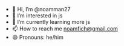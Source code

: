 - 👋 Hi, I’m @noamman27
- 👀 I’m interested in js
- 🌱 I’m currently learning more js
- 📫 How to reach me noamfich@gmail.com
- 😄 Pronouns: he/him

<!---
noamman27/noamman27 is a ✨ special ✨ repository because its `README.md` (this file) appears on your GitHub profile.
You can click the Preview link to take a look at your changes.
--->
